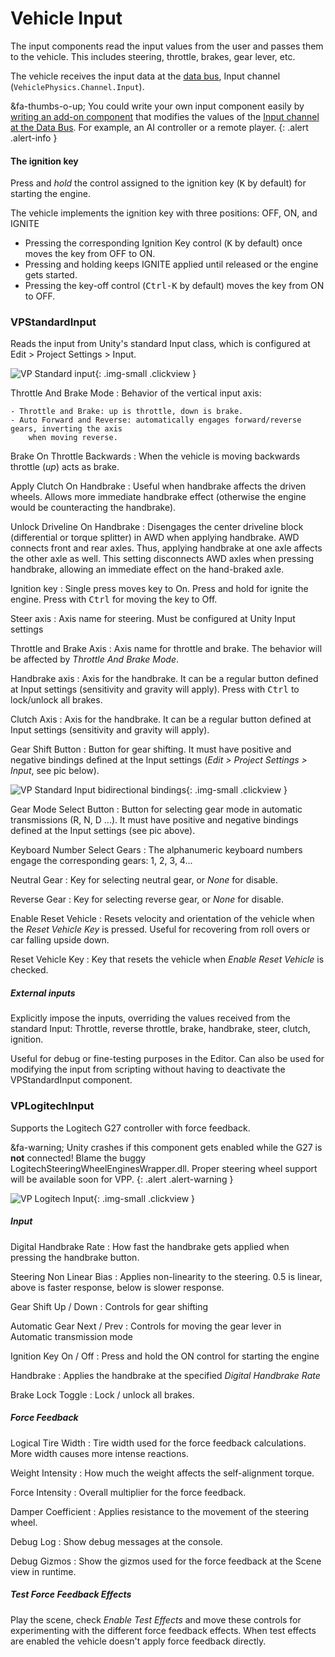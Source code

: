 # Vehicle Input

The input components read the input values from the user and passes them to the vehicle. This
includes steering, throttle, brakes, gear lever, etc.

The vehicle receives the input data at the [data bus](../advanced/databus-reference.md),
Input channel (`VehiclePhysics.Channel.Input`).

&fa-thumbs-o-up; You could write your own input component easily by [writing an add-on component](../advanced/custom-addons.md)
that modifies the values of the [Input channel at the Data Bus](../advanced/databus-reference.md#input-channel).
For example, an AI controller or a remote player.
{: .alert .alert-info }

#### The ignition key

Press and _hold_ the control assigned to the ignition key (<kbd>K</kbd> by default) for starting the
engine.

The vehicle implements the ignition key with three positions: OFF, ON, and IGNITE

- Pressing the corresponding Ignition Key control (<kbd>K</kbd> by default) once moves the key from
	OFF to ON.
- Pressing and holding keeps IGNITE applied until released or the engine gets started.
- Pressing the key-off control (<kbd>Ctrl-K</kbd> by default) moves the key from ON to OFF.

### VPStandardInput

Reads the input from Unity's standard Input class, which is configured at Edit > Project Settings >
Input.

![VP Standard input](/img/components/vpp-standard-input-inspector.png){: .img-small .clickview }

Throttle And Brake Mode
:	Behavior of the vertical input axis:

	- Throttle and Brake: up is throttle, down is brake.
	- Auto Forward and Reverse: automatically engages forward/reverse gears, inverting the axis
		when moving reverse.

Brake On Throttle Backwards
:	When the vehicle is moving backwards throttle (_up_) acts as brake.

Apply Clutch On Handbrake
:	Useful when handbrake affects the driven wheels. Allows more immediate handbrake effect
	(otherwise the engine would be counteracting the handbrake).

Unlock Driveline On Handbrake
:	Disengages the center driveline block (differential or torque splitter) in AWD when applying
	handbrake. AWD connects front and rear axles. Thus, applying handbrake at one axle
	affects the other axle as well. This setting disconnects AWD axles when pressing handbrake,
	allowing an immediate effect on the hand-braked axle.

Ignition key
:	Single press moves key to On. Press and hold for ignite the engine. Press with <kbd>Ctrl</kbd>
	for  moving the key to Off.

Steer axis
:	Axis name for steering. Must be configured at Unity Input settings

Throttle and Brake Axis
:	Axis name for throttle and brake. The behavior will be affected by _Throttle And Brake Mode_.

Handbrake axis
:	Axis for the handbrake. It can be a regular button defined at Input settings (sensitivity
	and gravity will apply). Press with <kbd>Ctrl</kbd> to lock/unlock all brakes.

Clutch Axis
:	Axis for the handbrake. It can be a regular button defined at Input settings (sensitivity
	and gravity will apply).

Gear Shift Button
:	Button for gear shifting. It must have positive and negative bindings defined at the Input
	settings (_Edit > Project Settings > Input_, see pic below).

![VP Standard Input bidirectional bindings](/img/components/vpp-standard-input-bidirectional-bindings.png){: .img-small .clickview }

Gear Mode Select Button
:	Button for selecting gear mode in automatic transmissions (R, N, D ...). It must have positive
	and negative bindings defined at the Input settings (see pic above).

Keyboard Number Select Gears
:	The alphanumeric keyboard numbers engage the corresponding gears: 1, 2, 3, 4...

Neutral Gear
:	Key for selecting neutral gear, or _None_ for disable.

Reverse Gear
:	Key for selecting reverse gear, or _None_ for disable.

Enable Reset Vehicle
:	Resets velocity and orientation of the vehicle when the _Reset Vehicle Key_ is pressed. Useful
	for recovering from roll overs or car falling upside down.

Reset Vehicle Key
:	Key that resets the vehicle when _Enable Reset Vehicle_ is checked.

##### External inputs

Explicitly impose the inputs, overriding the values received from the standard Input: Throttle,
reverse throttle, brake, handbrake, steer, clutch, ignition.

Useful for debug or fine-testing purposes in the Editor. Can also be used for modifying the input
from scripting without having to deactivate the VPStandardInput component.

### VPLogitechInput

Supports the Logitech G27 controller with force feedback.

&fa-warning; Unity crashes if this component gets enabled while the G27 is **not** connected! Blame
the buggy LogitechSteeringWheelEnginesWrapper.dll. Proper steering wheel support will be available
soon for VPP.
{: .alert .alert-warning }

![VP Logitech Input](/img/components/vpp-logitech-input-inspector.png){: .img-small .clickview }

##### Input

Digital Handbrake Rate
:	How fast the handbrake gets applied when pressing the handbrake button.

Steering Non Linear Bias
:	Applies non-linearity to the steering. 0.5 is linear, above is faster response, below is slower
	response.

Gear Shift Up / Down
:	Controls for gear shifting

Automatic Gear Next / Prev
:	Controls for moving the gear lever in Automatic transmission mode

Ignition Key On / Off
:	Press and hold the ON control for starting the engine

Handbrake
:	Applies the handbrake at the specified _Digital Handbrake Rate_

Brake Lock Toggle
:	Lock / unlock all brakes.

##### Force Feedback

Logical Tire Width
:	Tire width used for the force feedback calculations. More width causes more intense reactions.

Weight Intensity
:	How much the weight affects the self-alignment torque.

Force Intensity
:	Overall multiplier for the force feedback.

Damper Coefficient
:	Applies resistance to the movement of the steering wheel.

Debug Log
:	Show debug messages at the console.

Debug Gizmos
:	Show the gizmos used for the force feedback at the Scene view in runtime.

##### Test Force Feedback Effects

Play the scene, check _Enable Test Effects_ and move these controls for experimenting with the
different force feedback effects. When test effects are enabled the vehicle doesn't apply force
feedback directly.

